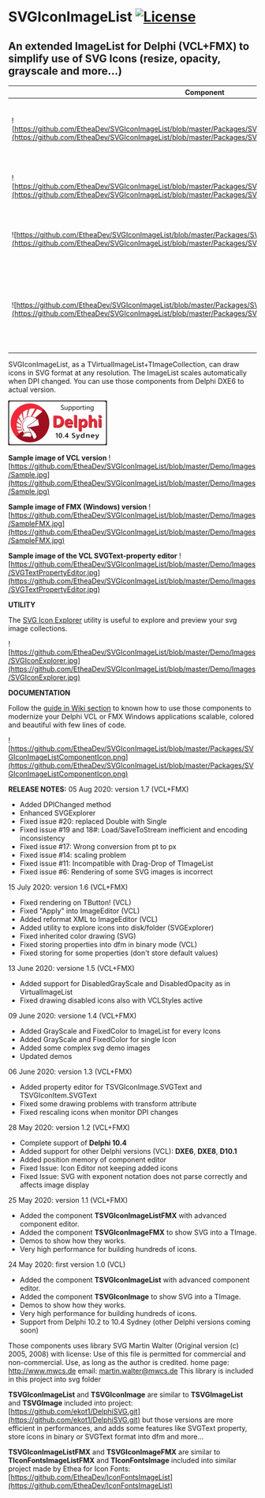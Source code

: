 # SVGIconImageList [![License](https://img.shields.io/badge/License-Apache%202.0-yellowgreen.svg)](https://opensource.org/licenses/Apache-2.0)

## An extended ImageList for Delphi (VCL+FMX) to simplify use of SVG Icons (resize, opacity, grayscale and more...)

| Component | Description |
| - | - |
| ![https://github.com/EtheaDev/SVGIconImageList/blob/master/Packages/SVGIconImageCollectionComponentIcon.png](https://github.com/EtheaDev/SVGIconImageList/blob/master/Packages/SVGIconImageCollectionComponentIcon.png) | **SVGIconImageCollection is collection of SVG Images for Delphi to provide a centralized list of images for VirtualImageLists (only for VCL)** |
| ![https://github.com/EtheaDev/SVGIconImageList/blob/master/Packages/SVGIconVirtualImageListComponentIcon.png](https://github.com/EtheaDev/SVGIconImageList/blob/master/Packages/SVGIconVirtualImageListComponentIcon.png) | **SVGIconVirtualImageList is a special "virtual" ImageList for Delphi that uses TSVGIconImageCollection (only for VCL)** |
| ![https://github.com/EtheaDev/SVGIconImageList/blob/master/Packages/SVGIconImageListComponentIcon.png](https://github.com/EtheaDev/SVGIconImageList/blob/master/Packages/SVGIconImageListComponentIcon.png) | **SVGIconImageList is an extended ImageList for Delphi (VCL+FMX) to simplify use of SVG Icons (resize, opacity, grayscale and more...)** |
| ![https://github.com/EtheaDev/SVGIconImageList/blob/master/Packages/SVGIconImageComponentIcon.png](https://github.com/EtheaDev/SVGIconImageList/blob/master/Packages/SVGIconImageComponentIcon.png) | **SVGIconImage is an extended Image component for Delphi (VCL+FMX) to show any SVG image directly or included into a an SVGIconImageList with all functionality (stretch, opacity, grayscale and more...)** |

SVGIconImageList, as a TVirtualImageList+TImageCollection, can draw icons in SVG format at any resolution. The ImageList scales automatically when DPI changed. You can use those components from Delphi DXE6 to actual version.

![Delphi 10.4 Sydney Support](/Demo/Images/SupportingDelphi.jpg)

**Sample image of VCL version**
![https://github.com/EtheaDev/SVGIconImageList/blob/master/Demo/Images/Sample.jpg](https://github.com/EtheaDev/SVGIconImageList/blob/master/Demo/Images/Sample.jpg)

**Sample image of FMX (Windows) version**
![https://github.com/EtheaDev/SVGIconImageList/blob/master/Demo/Images/SampleFMX.jpg](https://github.com/EtheaDev/SVGIconImageList/blob/master/Demo/Images/SampleFMX.jpg)

**Sample image of the VCL SVGText-property editor**
![https://github.com/EtheaDev/SVGIconImageList/blob/master/Demo/Images/SVGTextPropertyEditor.jpg](https://github.com/EtheaDev/SVGIconImageList/blob/master/Demo/Images/SVGTextPropertyEditor.jpg)

**UTILITY**

The [SVG Icon Explorer](https://github.com/EtheaDev/SVGIconImageList/wiki/SVGIconExplorer) utility is useful to explore and preview your svg image collections.

![https://github.com/EtheaDev/SVGIconImageList/blob/master/Demo/Images/SVGIconExplorer.jpg](https://github.com/EtheaDev/SVGIconImageList/blob/master/Demo/Images/SVGIconExplorer.jpg)

**DOCUMENTATION**

Follow the [guide in Wiki section](https://github.com/EtheaDev/SVGIconImageList/wiki) to known how to use those components to modernize your Delphi VCL or FMX Windows applications scalable, colored and beautiful with few lines of code.

![https://github.com/EtheaDev/SVGIconImageList/blob/master/Packages/SVGIconImageListComponentIcon.png](https://github.com/EtheaDev/SVGIconImageList/blob/master/Packages/SVGIconImageListComponentIcon.png)

**RELEASE NOTES:**
05 Aug 2020: version 1.7 (VCL+FMX)
 - Added DPIChanged method
 - Enhanced SVGExplorer
 - Fixed issue #20: replaced Double with Single
 - Fixed issue #19 and 18#: Load/SaveToStream inefficient and encoding inconsistency
 - Fixed issue #17: Wrong conversion from pt to px
 - Fixed issue #14: scaling problem
 - Fixed issue #11: Incompatible with Drag-Drop of TImageList
 - Fixed issue #6: Rendering of some SVG images is incorrect

15 July 2020: version 1.6 (VCL+FMX)
 - Fixed rendering on TButton! (VCL)
 - Fixed "Apply" into ImageEditor (VCL)
 - Added reformat XML to ImageEditor (VCL)
 - Added utility to explore icons into disk/folder (SVGExplorer)
 - Fixed inherited color drawing (SVG)
 - Fixed storing properties into dfm in binary mode (VCL)
 - Fixed storing for some properties (don't store default values)
 
13 June 2020: versione 1.5 (VCL+FMX)
 - Added support for DisabledGrayScale and DisabledOpacity as in VirtualImageList
 - Fixed drawing disabled icons also with VCLStyles active

09 June 2020: versione 1.4 (VCL+FMX)
- Added GrayScale and FixedColor to ImageList for every Icons
- Added GrayScale and FixedColor for single Icon
- Added some complex svg demo images
- Updated demos

06 June 2020: version 1.3 (VCL+FMX)
- Added property editor for TSVGIconImage.SVGText and TSVGIconItem.SVGText
- Fixed some drawing problems with transform attribute
- Fixed rescaling icons when monitor DPI changes

28 May 2020: version 1.2 (VCL+FMX)
- Complete support of **Delphi 10.4**
- Added support for other Delphi versions (VCL): **DXE6**, **DXE8**, **D10.1**
- Added position memory of component editor
- Fixed Issue: Icon Editor not keeping added icons
- Fixed Issue: SVG with exponent notation does not parse correctly and affects image display

25 May 2020: version 1.1 (VCL+FMX)
- Added the component **TSVGIconImageListFMX** with advanced component editor.
- Added the component **TSVGIconImageFMX** to show SVG into a TImage.
- Demos to show how they works.
- Very high performance for building hundreds of icons.

24 May 2020: first version 1.0 (VCL)
- Added the component **TSVGIconImageList** with advanced component editor.
- Added the component **TSVGIconImage** to show SVG into a TImage.
- Demos to show how they works.
- Very high performance for building hundreds of icons.
- Support from Delphi 10.2 to 10.4 Sydney (other Delphi versions coming soon)

Those components uses library SVG Martin Walter (Original version (c) 2005, 2008) with license:
Use of this file is permitted for commercial and non-commercial. Use, as long as the author is credited.
home page: http://www.mwcs.de  email: martin.walter@mwcs.de 
This library is included in this project into svg folder

**TSVGIconImageList** and **TSVGIconImage** are similar to **TSVGImageList** and **TSVGImage** included into project: [https://github.com/ekot1/DelphiSVG.git](https://github.com/ekot1/DelphiSVG.git)
but those versions are more efficient in performances, and adds some features like SVGText property, store icons in binary or SVGText format into dfm and more...

**TSVGIconImageListFMX** and **TSVGIconImageFMX** are similar to **TIconFontsImageListFMX** and **TIconFontsImage** included into similar project made by Ethea for Icon Fonts: [https://github.com/EtheaDev/IconFontsImageList](https://github.com/EtheaDev/IconFontsImageList)

